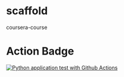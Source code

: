 # scaffold
coursera-course

# Action Badge

[![Python application test with Github Actions](https://github.com/chriszapp/scaffold/actions/workflows/main.yml/badge.svg)](https://github.com/chriszapp/scaffold/actions/workflows/main.yml)
